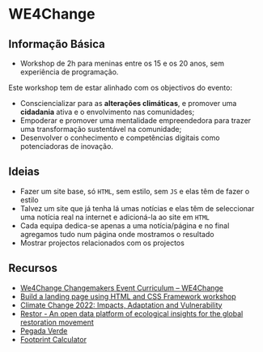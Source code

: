 # WE4Change

## Informação Básica

- Workshop de 2h para meninas entre os 15 e os 20 anos, sem experiência de programação.

Este workshop tem de estar alinhado com os objectivos do evento:
- Consciencializar para as **alterações climáticas**, e promover uma **cidadania** ativa e o envolvimento nas comunidades;
- Empoderar e promover uma mentalidade empreendedora para trazer uma transformação sustentável na comunidade;
- Desenvolver o conhecimento e competências digitais como potenciadoras de inovação.

## Ideias

- Fazer um site base, só `HTML`, sem estilo, sem `JS` e elas têm de fazer o estilo
- Talvez um site que já tenha lá umas notícias e elas têm de seleccionar uma notícia real na internet e adicioná-la ao site em `HTML`
- Cada equipa dedica-se apenas a uma notícia/página e no final agregamos tudo num página onde mostramos o resultado
- Mostrar projectos relacionados com os projectos

## Recursos

- [We4Change Changemakers Event Curriculum – WE4Change](http://we4change.eu/we4change-changemakers-event-curriculum/)
- [Build a landing page using HTML and CSS Framework workshop](http://we4change.eu/wp-content/uploads/2022/03/4.-Build-a-Landing-Web-Page_workshop-instructions.pdf)
- [Climate Change 2022: Impacts, Adaptation and Vulnerability](https://www.ipcc.ch/report/ar6/wg2/)
- [Restor - An open data platform of ecological insights for the global restoration movement](https://restor.eco/)
- [Pegada Verde](https://pegadaverde.pt/pt_pt/?gclid=Cj0KCQjwhqaVBhCxARIsAHK1tiPwRfzB0HBOb-_0QHln9e3_Kbgz5RLfC7767FcxH2_5LSp0KbgJ7d0aAopWEALw_wcB)
- [Footprint Calculator](https://www.footprintcalculator.org/)
